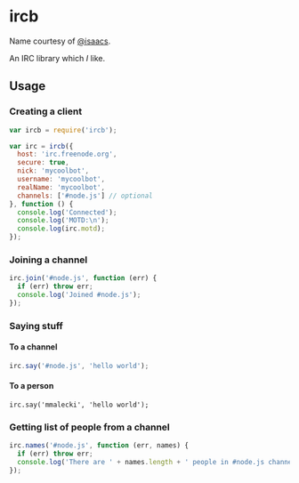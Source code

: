 # ircb
Name courtesy of [@isaacs](https://github.com/isaacs).

An IRC library which *I* like.

## Usage

### Creating a client
```js
var ircb = require('ircb');

var irc = ircb({
  host: 'irc.freenode.org',
  secure: true,
  nick: 'mycoolbot',
  username: 'mycoolbot',
  realName: 'mycoolbot',
  channels: ['#node.js'] // optional
}, function () {
  console.log('Connected');
  console.log('MOTD:\n');
  console.log(irc.motd);
});
```

### Joining a channel
```js
irc.join('#node.js', function (err) {
  if (err) throw err;
  console.log('Joined #node.js');
});
```

### Saying stuff

#### To a channel
```js
irc.say('#node.js', 'hello world');
```

#### To a person
```
irc.say('mmalecki', 'hello world');
```

### Getting list of people from a channel
```js
irc.names('#node.js', function (err, names) {
  if (err) throw err;
  console.log('There are ' + names.length + ' people in #node.js channel');
});
```
